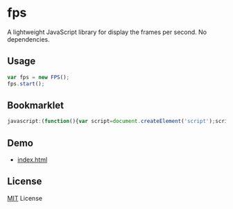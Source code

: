 # fps

A lightweight JavaScript library for display the frames per second. No dependencies.

## Usage
```js
var fps = new FPS();
fps.start();

```

## Bookmarklet

```js
javascript:(function(){var script=document.createElement('script');script.onload=function(){var fps=new FPS();fps.start();};script.src='//rawgit.com/bornbit/fps/master/dist/fps.min.js';document.head.appendChild(script);})()
```

## Demo
- [index.html](https://rawgit.com/bornbit/fps/master/demo/)

## License

[MIT](https://github.com/bornbit/fps/blob/master/LICENSE) License
